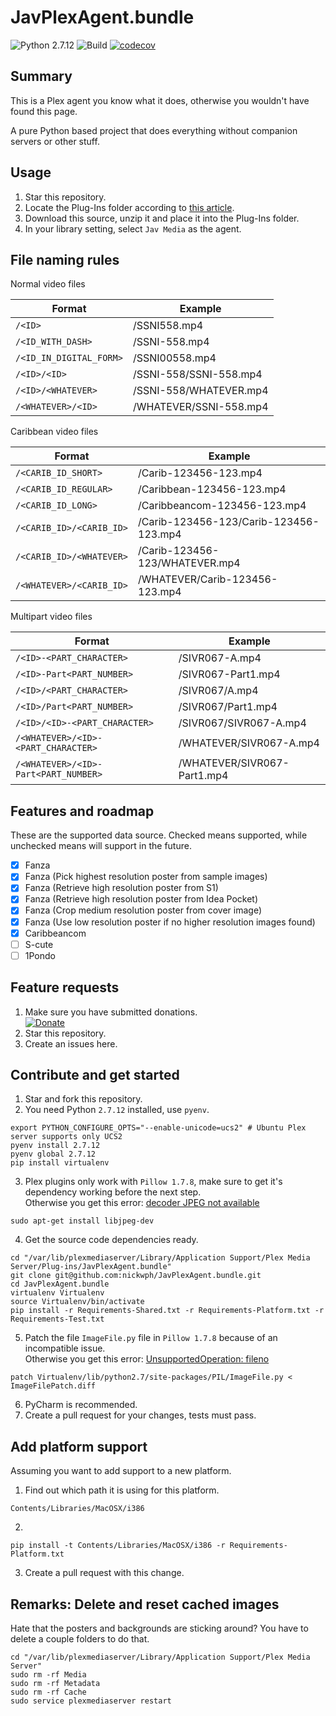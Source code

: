 # JavPlexAgent.bundle

![Python 2.7.12](https://img.shields.io/badge/python-2.7.12-3776AB.svg?logo=python&logoColor=white)
![Build](https://github.com/nickwph/JavPlexAgent.bundle/workflows/build/badge.svg)
[![codecov](https://codecov.io/gh/nickwph/JavPlexAgent.bundle/branch/master/graph/badge.svg)](https://codecov.io/gh/nickwph/JavPlexAgent.bundle)

## Summary

This is a Plex agent you know what it does, otherwise you wouldn't have found this page.

A pure Python based project that does everything without companion servers or other stuff. 

## Usage

1. Star this repository.
2. Locate the Plug-Ins folder according to [this article](https://support.plex.tv/articles/201106098-how-do-i-find-the-plug-ins-folder/).
3. Download this source, unzip it and place it into the Plug-Ins folder.
4. In your library setting, select `Jav Media` as the agent.

## File naming rules

Normal video files

| Format                  | Example                |
|-------------------------|------------------------|
| `/<ID>`                 | /SSNI558.mp4           |
| `/<ID_WITH_DASH>`       | /SSNI-558.mp4          |
| `/<ID_IN_DIGITAL_FORM>` | /SSNI00558.mp4         |
| `/<ID>/<ID>`            | /SSNI-558/SSNI-558.mp4 |
| `/<ID>/<WHATEVER>`      | /SSNI-558/WHATEVER.mp4 |
| `/<WHATEVER>/<ID>`      | /WHATEVER/SSNI-558.mp4 |

Caribbean video files

| Format                   | Example                                |
|--------------------------|----------------------------------------|
| `/<CARIB_ID_SHORT>`      | /Carib-123456-123.mp4                  |
| `/<CARIB_ID_REGULAR>`    | /Caribbean-123456-123.mp4              |
| `/<CARIB_ID_LONG>`       | /Caribbeancom-123456-123.mp4           |
| `/<CARIB_ID>/<CARIB_ID>` | /Carib-123456-123/Carib-123456-123.mp4 |
| `/<CARIB_ID>/<WHATEVER>` | /Carib-123456-123/WHATEVER.mp4         |
| `/<WHATEVER>/<CARIB_ID>` | /WHATEVER/Carib-123456-123.mp4         |

Multipart video files

| Format                               | Example                     |
|--------------------------------------|-----------------------------|
| `/<ID>-<PART_CHARACTER>`             | /SIVR067-A.mp4              |
| `/<ID>-Part<PART_NUMBER>`            | /SIVR067-Part1.mp4          |
| `/<ID>/<PART_CHARACTER>`             | /SIVR067/A.mp4              |
| `/<ID>/Part<PART_NUMBER>`            | /SIVR067/Part1.mp4          |
| `/<ID>/<ID>-<PART_CHARACTER>`        | /SIVR067/SIVR067-A.mp4      |
| `/<WHATEVER>/<ID>-<PART_CHARACTER>`  | /WHATEVER/SIVR067-A.mp4     |
| `/<WHATEVER>/<ID>-Part<PART_NUMBER>` | /WHATEVER/SIVR067-Part1.mp4 |

## Features and roadmap

These are the supported data source. Checked means supported, while unchecked means will support in the future.

- [x] Fanza
- [x] Fanza (Pick highest resolution poster from sample images)
- [x] Fanza (Retrieve high resolution poster from S1)
- [x] Fanza (Retrieve high resolution poster from Idea Pocket)
- [x] Fanza (Crop medium resolution poster from cover image)
- [x] Fanza (Use low resolution poster if no higher resolution images found)
- [x] Caribbeancom
- [ ] S-cute
- [ ] 1Pondo

## Feature requests

1. Make sure you have submitted donations.  
[![Donate](https://www.paypalobjects.com/en_US/i/btn/btn_donateCC_LG.gif)](https://www.paypal.com/cgi-bin/webscr?cmd=_s-xclick&hosted_button_id=UKKJEAK6TGKGE&source=url)
2. Star this repository.
3. Create an issues here.

## Contribute and get started

1. Star and fork this repository.
2. You need Python `2.7.12` installed, use `pyenv`.
```shell script
export PYTHON_CONFIGURE_OPTS="--enable-unicode=ucs2" # Ubuntu Plex server supports only UCS2
pyenv install 2.7.12
pyenv global 2.7.12
pip install virtualenv
```
3. Plex plugins only work with `Pillow 1.7.8`, make sure to get it's dependency working before the next step.  
Otherwise you get this error: [decoder JPEG not available](https://stackoverflow.com/q/8915296)
```shell script
sudo apt-get install libjpeg-dev
```
4. Get the source code dependencies ready.
```shell script
cd "/var/lib/plexmediaserver/Library/Application Support/Plex Media Server/Plug-ins/JavPlexAgent.bundle"
git clone git@github.com:nickwph/JavPlexAgent.bundle.git
cd JavPlexAgent.bundle
virtualenv Virtualenv
source Virtualenv/bin/activate
pip install -r Requirements-Shared.txt -r Requirements-Platform.txt -r Requirements-Test.txt
```
5. Patch the file `ImageFile.py` file in `Pillow 1.7.8` because of an incompatible issue.  
Otherwise you get this error: [UnsupportedOperation: fileno](https://stackoverflow.com/a/33300044)
```shell script
patch Virtualenv/lib/python2.7/site-packages/PIL/ImageFile.py < ImageFilePatch.diff
```
6. PyCharm is recommended. 
7. Create a pull request for your changes, tests must pass.

## Add platform support

Assuming you want to add support to a new platform.

1. Find out which path it is using for this platform.
```shell script
Contents/Libraries/MacOSX/i386
```
2. 
```shell script
pip install -t Contents/Libraries/MacOSX/i386 -r Requirements-Platform.txt
``` 
3. Create a pull request with this change.

## Remarks: Delete and reset cached images

Hate that the posters and backgrounds are sticking around? You have to delete a couple folders to do that.
```shell script
cd "/var/lib/plexmediaserver/Library/Application Support/Plex Media Server"
sudo rm -rf Media
sudo rm -rf Metadata
sudo rm -rf Cache
sudo service plexmediaserver restart
```
